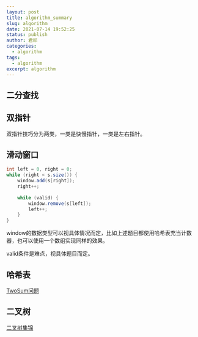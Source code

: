 ```yaml
---
layout: post
title: algorithm_summary
slug: algorithm
date: 2021-07-14 19:52:25
status: publish
author: 君祁
categories:
  - algorithm
tags:
  - algorithm
excerpt: algorithm
---
```


## 二分查找

## 双指针
双指针技巧分为两类，一类是快慢指针，一类是左右指针。

## 滑动窗口

```java
int left = 0, right = 0;
while (right < s.size()) {
    window.add(s[right]);
    right++;
    
    while (valid) {
        window.remove(s[left]);
        left++;
    }
}
```
window的数据类型可以视具体情况而定，比如上述题目都使用哈希表充当计数器，也可以使用一个数组实现同样的效果。

valid条件是难点，视具体题目而定。

## 哈希表
[TwoSum问题](https://leetcode-cn.com/problems/two-sum/)

## 二叉树
[二叉树集锦](https://github.com/labuladong/fucking-algorithm/blob/master/%E6%95%B0%E6%8D%AE%E7%BB%93%E6%9E%84%E7%B3%BB%E5%88%97/%E4%BA%8C%E5%8F%89%E6%90%9C%E7%B4%A2%E6%A0%91%E6%93%8D%E4%BD%9C%E9%9B%86%E9%94%A6.md)

